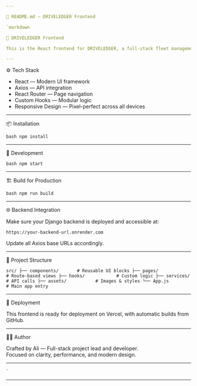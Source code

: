 ```yaml
---

📄 README.md — DRIVELEDGER Frontend

`markdown

🚚 DRIVELEDGER Frontend

This is the React frontend for DRIVELEDGER, a full-stack fleet management system built for performance, clarity, and scalability.

---
```


⚙️ Tech Stack

- React — Modern UI framework
- Axios — API integration
- React Router — Page navigation
- Custom Hooks — Modular logic
- Responsive Design — Pixel-perfect across all devices

---

📦 Installation

`bash
npm install
`

---

🧪 Development

`bash
npm start
`

---

🏗️ Build for Production

`bash
npm run build
`

---

🌐 Backend Integration

Make sure your Django backend is deployed and accessible at:

`
https://your-backend-url.onrender.com
`

Update all Axios base URLs accordingly.

---

📁 Project Structure

`
src/
├── components/       # Reusable UI blocks
├── pages/            # Route-based views
├── hooks/            # Custom logic
├── services/         # API calls
├── assets/           # Images & styles
└── App.js            # Main app entry
`

---

🚀 Deployment

This frontend is ready for deployment on Vercel, with automatic builds from GitHub.

---

👨‍💻 Author

Crafted by Ali — Full-stack project lead and developer.  
Focused on clarity, performance, and modern design.

---
`

---